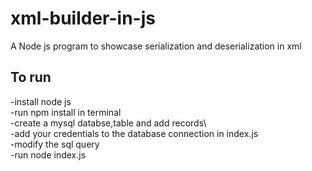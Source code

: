 # xml-builder-in-js
A Node js program to showcase serialization and deserialization in xml
## To run
-install node js\
-run npm install in terminal\
-create a mysql databse,table and add records\  
-add your credentials to the database connection in index.js\
-modify the sql query \
-run node index.js
